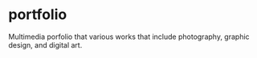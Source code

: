 # portfolio
Multimedia porfolio that various works that include photography, graphic design, and digital art.
